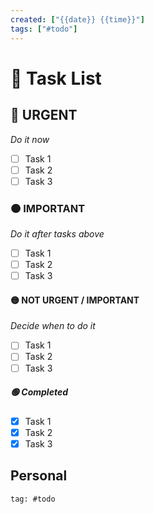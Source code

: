 ```yaml
---
created: ["{{date}} {{time}}"]
tags: ["#todo"]
---
```

# 💠 Task List
## 🔴 URGENT
*Do it now*
- [ ] Task 1
- [ ] Task 2
- [ ] Task 3 
### 🟠 IMPORTANT 
*Do it after tasks above*
- [ ] Task 1
- [ ] Task 2
- [ ] Task 3 
#### 🟡 NOT URGENT / IMPORTANT
*Decide when to do it* 
- [ ] Task 1
- [ ] Task 2
- [ ] Task 3 
##### 🟢 Completed 
- [x] Task 1
- [x] Task 2
- [x] Task 3 
## Personal 
```query
tag: #todo 	
```  